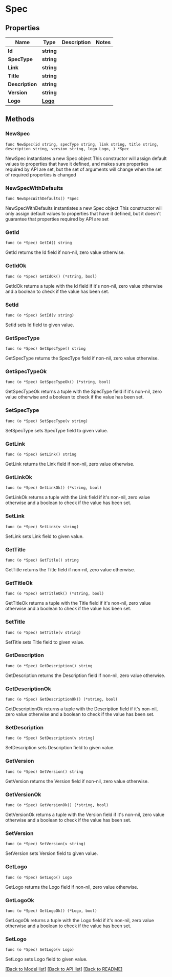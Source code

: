 # Spec

## Properties

Name | Type | Description | Notes
------------ | ------------- | ------------- | -------------
**Id** | **string** |  | 
**SpecType** | **string** |  | 
**Link** | **string** |  | 
**Title** | **string** |  | 
**Description** | **string** |  | 
**Version** | **string** |  | 
**Logo** | [**Logo**](Logo.md) |  | 

## Methods

### NewSpec

`func NewSpec(id string, specType string, link string, title string, description string, version string, logo Logo, ) *Spec`

NewSpec instantiates a new Spec object
This constructor will assign default values to properties that have it defined,
and makes sure properties required by API are set, but the set of arguments
will change when the set of required properties is changed

### NewSpecWithDefaults

`func NewSpecWithDefaults() *Spec`

NewSpecWithDefaults instantiates a new Spec object
This constructor will only assign default values to properties that have it defined,
but it doesn't guarantee that properties required by API are set

### GetId

`func (o *Spec) GetId() string`

GetId returns the Id field if non-nil, zero value otherwise.

### GetIdOk

`func (o *Spec) GetIdOk() (*string, bool)`

GetIdOk returns a tuple with the Id field if it's non-nil, zero value otherwise
and a boolean to check if the value has been set.

### SetId

`func (o *Spec) SetId(v string)`

SetId sets Id field to given value.


### GetSpecType

`func (o *Spec) GetSpecType() string`

GetSpecType returns the SpecType field if non-nil, zero value otherwise.

### GetSpecTypeOk

`func (o *Spec) GetSpecTypeOk() (*string, bool)`

GetSpecTypeOk returns a tuple with the SpecType field if it's non-nil, zero value otherwise
and a boolean to check if the value has been set.

### SetSpecType

`func (o *Spec) SetSpecType(v string)`

SetSpecType sets SpecType field to given value.


### GetLink

`func (o *Spec) GetLink() string`

GetLink returns the Link field if non-nil, zero value otherwise.

### GetLinkOk

`func (o *Spec) GetLinkOk() (*string, bool)`

GetLinkOk returns a tuple with the Link field if it's non-nil, zero value otherwise
and a boolean to check if the value has been set.

### SetLink

`func (o *Spec) SetLink(v string)`

SetLink sets Link field to given value.


### GetTitle

`func (o *Spec) GetTitle() string`

GetTitle returns the Title field if non-nil, zero value otherwise.

### GetTitleOk

`func (o *Spec) GetTitleOk() (*string, bool)`

GetTitleOk returns a tuple with the Title field if it's non-nil, zero value otherwise
and a boolean to check if the value has been set.

### SetTitle

`func (o *Spec) SetTitle(v string)`

SetTitle sets Title field to given value.


### GetDescription

`func (o *Spec) GetDescription() string`

GetDescription returns the Description field if non-nil, zero value otherwise.

### GetDescriptionOk

`func (o *Spec) GetDescriptionOk() (*string, bool)`

GetDescriptionOk returns a tuple with the Description field if it's non-nil, zero value otherwise
and a boolean to check if the value has been set.

### SetDescription

`func (o *Spec) SetDescription(v string)`

SetDescription sets Description field to given value.


### GetVersion

`func (o *Spec) GetVersion() string`

GetVersion returns the Version field if non-nil, zero value otherwise.

### GetVersionOk

`func (o *Spec) GetVersionOk() (*string, bool)`

GetVersionOk returns a tuple with the Version field if it's non-nil, zero value otherwise
and a boolean to check if the value has been set.

### SetVersion

`func (o *Spec) SetVersion(v string)`

SetVersion sets Version field to given value.


### GetLogo

`func (o *Spec) GetLogo() Logo`

GetLogo returns the Logo field if non-nil, zero value otherwise.

### GetLogoOk

`func (o *Spec) GetLogoOk() (*Logo, bool)`

GetLogoOk returns a tuple with the Logo field if it's non-nil, zero value otherwise
and a boolean to check if the value has been set.

### SetLogo

`func (o *Spec) SetLogo(v Logo)`

SetLogo sets Logo field to given value.



[[Back to Model list]](../README.md#documentation-for-models) [[Back to API list]](../README.md#documentation-for-api-endpoints) [[Back to README]](../README.md)


